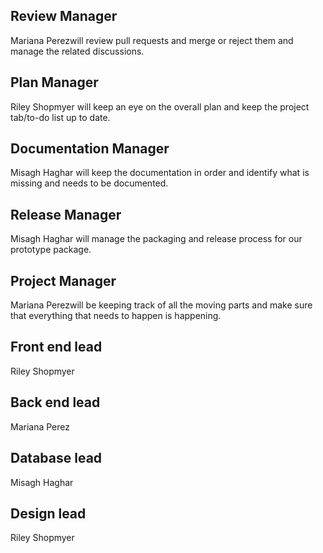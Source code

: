 ## Review Manager
Mariana Perezwill review pull requests and merge or reject them and manage the related discussions.

## Plan Manager
Riley Shopmyer will keep an eye on the overall plan and keep the project tab/to-do list up to date.

## Documentation Manager
Misagh Haghar will keep the documentation in order and identify what is missing and needs to be documented.

## Release Manager
Misagh Haghar will manage the packaging and release process for our prototype package.

## Project Manager
Mariana Perezwill be keeping track of all the moving parts and make sure that everything that needs to happen is happening.

## Front end lead
Riley Shopmyer

## Back end lead
Mariana Perez

## Database lead
Misagh Haghar

## Design lead
Riley Shopmyer
